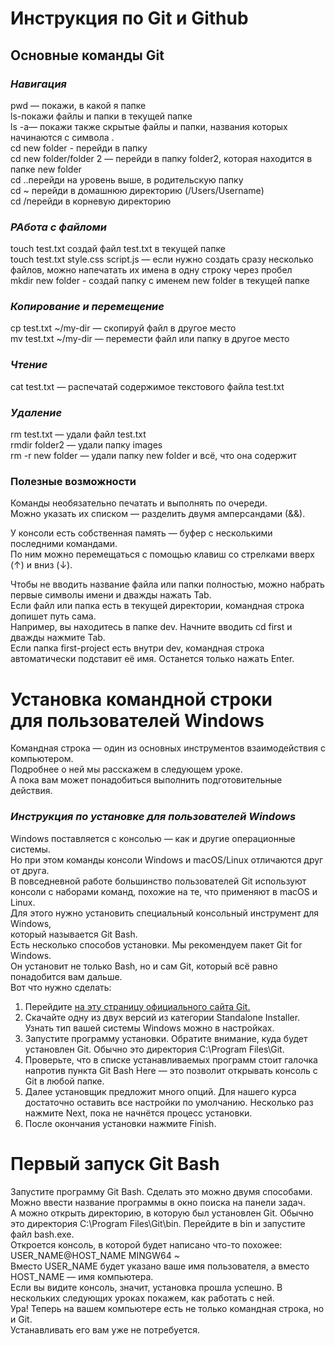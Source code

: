 # **Инструкция  по Git  и Github**
## Основные команды  Git
### _Навигация_
pwd — покажи, в какой я папке <br>
ls-покажи файлы и папки в текущей папке<br>
ls -a— покажи также скрытые файлы и папки, названия которых начинаются с символа .<br>
cd new folder - перейди в папку <br>
cd new folder/folder 2 — перейди в папку folder2, которая находится в папке new folder <br>
cd ..перейди на уровень выше, в родительскую папку <br>
cd ~  перейди в домашнюю директорию (/Users/Username) <br>
cd /перейди в корневую директорию <br>
### _РАбота с файломи_
touch test.txt создай файл test.txt в текущей папке <br>
touch test.txt style.css script.js — если нужно создать сразу несколько файлов, можно напечатать их имена в одну строку через пробел <br>
mkdir new folder - создай папку с именем new folder в текущей папке <br>
### _Копирование и перемещение_
cp test.txt ~/my-dir — скопируй файл в другое место <br>
mv test.txt ~/my-dir — перемести файл или папку в другое место <br>
### _Чтение_
cat test.txt — распечатай содержимое текстового файла test.txt <br>
### _Удаление_
rm test.txt — удали файл test.txt <br>
rmdir folder2 — удали папку images <br>
rm -r new folder — удали папку new folder и всё, что она содержит <br>
### Полезные возможности
Команды необязательно печатать и выполнять по очереди. <br> Можно указать их списком — разделить двумя амперсандами (&&). <br>

У консоли есть собственная память — буфер с несколькими последними командами. <br> По ним можно перемещаться с помощью клавиш со стрелками вверх (↑) и вниз (↓). <br>

Чтобы не вводить название файла или папки полностью, можно набрать первые символы имени и дважды нажать Tab. <br> Если файл или папка есть в текущей директории, командная строка допишет путь сама. <br>
Например, вы находитесь в папке dev. Начните вводить cd first и дважды нажмите Tab. <br> Если папка first-project есть внутри dev, командная строка автоматически подставит её имя. Останется только нажать Enter.
# **Установка командной строки <br> для пользователей Windows**
Командная строка — один из основных инструментов взаимодействия с компьютером. <br> Подробнее о ней мы расскажем в следующем уроке. <br> А пока вам может понадобиться выполнить подготовительные действия.
### _Инструкция по установке для пользователей Windows_
Windows поставляется с консолью — как и другие операционные системы. <br> Но при этом команды консоли Windows и macOS/Linux отличаются друг от друга. <br>
В повседневной работе большинство пользователей Git используют консоли с наборами команд, похожие на те, что применяют в macOS и Linux. <br>
Для этого нужно установить специальный консольный инструмент для Windows, <br> который называется Git Bash. <br>
Есть несколько способов установки. Мы рекомендуем пакет Git for Windows. <br> Он установит не только Bash, но и сам Git, который всё равно понадобится вам дальше. <br> Вот что нужно сделать:
1. Перейдите <a href="https://git-scm.com/download/win" target="_blank">на эту страницу официального сайта Git.</a> <br>
2. Скачайте одну из двух версий из категории Standalone Installer. Узнать тип вашей системы Windows можно в настройках.
3. Запустите программу установки. Обратите внимание, куда будет установлен Git. Обычно это директория C:\Program Files\Git. <br>
4. Проверьте, что в списке устанавливаемых программ стоит галочка напротив пункта Git Bash Here — это позволит открывать консоль с Git в любой папке. <br>
5. Далее установщик предложит много опций. Для нашего курса достаточно оставить все настройки по умолчанию. Несколько раз нажмите Next, пока не начнётся процесс установки.
6. После окончания установки нажмите Finish.
# Первый запуск Git Bash
Запустите программу Git Bash. Сделать это можно двумя способами. Можно ввести название программы в окно поиска на панели задач. <br>
А можно открыть директорию, в которую был установлен Git. Обычно это директория C:\Program Files\Git\bin. Перейдите в bin и запустите файл bash.exe. <br> 
Откроется консоль, в которой будет написано что-то похожее: USER_NAME@HOST_NAME MINGW64 ~ <br>
Вместо USER_NAME будет указано ваше имя пользователя, а вместо HOST_NAME — имя компьютера. <br> Если вы видите консоль, значит, установка прошла успешно. В нескольких следующих уроках покажем, как работать с ней.  <br>
Ура! Теперь на вашем компьютере есть не только командная строка, но и Git. <br> Устанавливать его вам уже не потребуется.